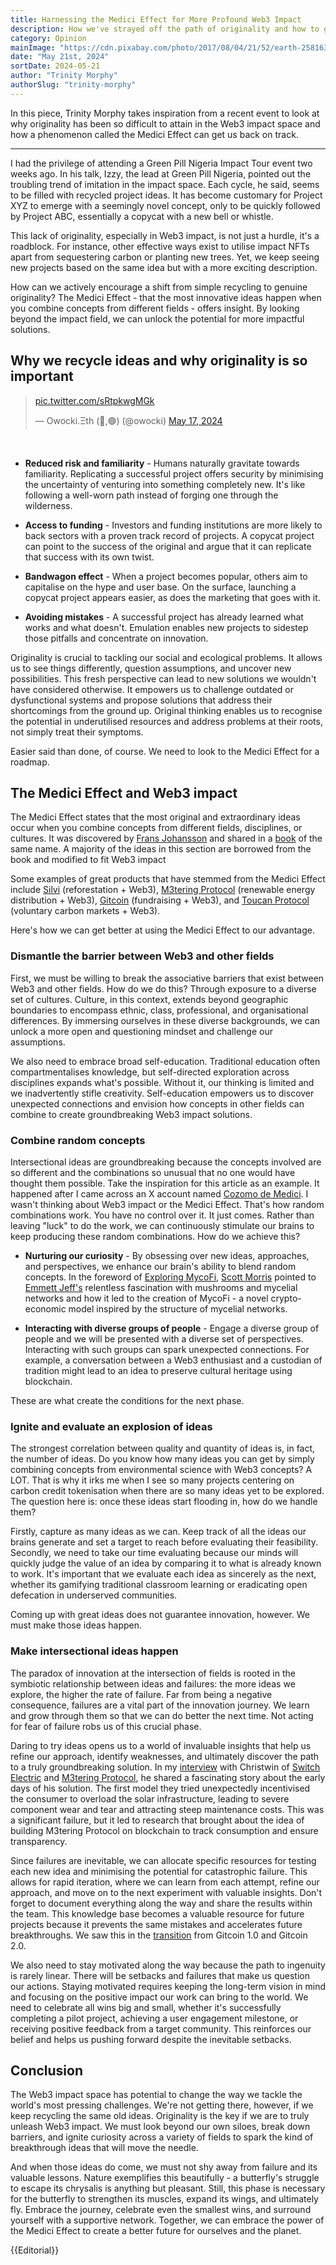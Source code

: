 ```yaml
---
title: Harnessing the Medici Effect for More Profound Web3 Impact
description: How we've strayed off the path of originality and how to get back on it.
category: Opinion
mainImage: "https://cdn.pixabay.com/photo/2017/08/04/21/52/earth-2581631_1280.jpg"
date: "May 21st, 2024"
sortDate: 2024-05-21
author: "Trinity Morphy"
authorSlug: "trinity-morphy"
---
```


In this piece, Trinity Morphy takes inspiration from a recent event to look at why originality has been so difficult to attain in the Web3 impact space and how a phenomenon called the Medici Effect can get us back on track.

<hr />

I had the privilege of attending a Green Pill Nigeria Impact Tour event two weeks ago. In his talk, Izzy, the lead at Green Pill Nigeria, pointed out the troubling trend of imitation in the impact space. Each cycle, he said, seems to be filled with recycled project ideas. It has become customary for Project XYZ to emerge with a seemingly novel concept, only to be quickly followed by Project ABC, essentially a copycat with a new bell or whistle.

This lack of originality, especially in Web3 impact, is not just a hurdle, it's a roadblock. For instance, other effective ways exist to utilise impact NFTs apart from sequestering carbon or planting new trees. Yet, we keep seeing new projects based on the same idea but with a more exciting description.

How can we actively encourage a shift from simple recycling to genuine originality? The Medici Effect - that the most innovative ideas happen when you combine concepts from different fields - offers insight. By looking beyond the impact field, we can unlock the potential for more impactful solutions.

## Why we recycle ideas and why originality is so important

<blockquote class="twitter-tweet"><p lang="zxx" dir="ltr"><a href="https://t.co/sRtpkwgMGk">pic.twitter.com/sRtpkwgMGk</a></p>&mdash; Owocki.Ξth (🍄,🟢) (@owocki) <a href="https://twitter.com/owocki/status/1791511171343827162?ref_src=twsrc%5Etfw">May 17, 2024</a></blockquote>

<br>

- **Reduced risk and familiarity** - Humans naturally gravitate towards familiarity. Replicating a successful project offers security by minimising the uncertainty of venturing into something completely new. It's like following a well-worn path instead of forging one through the wilderness.

- **Access to funding** - Investors and funding institutions are more likely to back sectors with a proven track record of projects. A copycat project can point to the success of the original and argue that it can replicate that success with its own twist.

- **Bandwagon effect** - When a project becomes popular, others aim to capitalise on the hype and user base. On the surface, launching a copycat project appears easier, as does the marketing that goes with it. 

- **Avoiding mistakes** - A successful project has already learned what works and what doesn't. Emulation enables new projects to sidestep those pitfalls and concentrate on innovation.

Originality is crucial to tackling our social and ecological problems. It allows us to see things differently, question assumptions, and uncover new possibilities. This fresh perspective can lead to new solutions we wouldn't have considered otherwise. It empowers us to challenge outdated or dysfunctional systems and propose solutions that address their shortcomings from the ground up. Original thinking enables us to recognise the potential in underutilised resources and address problems at their roots, not simply treat their symptoms. 

Easier said than done, of course. We need to look to the Medici Effect for a roadmap. 

## The Medici Effect and Web3 impact

The Medici Effect states that the most original and extraordinary ideas occur when you combine concepts from different fields, disciplines, or cultures. It was discovered by [Frans Johansson](https://www.fransjohansson.com) and shared in a [book](https://www.amazon.com/Medici-Effect-Breakthrough-Insights-Intersection/dp/1591391865) of the same name. A majority of the ideas in this section are borrowed from the book and modified to fit Web3 impact

Some examples of great products that have stemmed from the Medici Effect include [Silvi](/project/silvi/) (reforestation + Web3), [M3tering Protocol](/project/m3tering) (renewable energy distribution + Web3), [Gitcoin](/project/gitcoin/) (fundraising + Web3), and [Toucan Protocol](/project/toucan-protocol) (voluntary carbon markets + Web3).

Here's how we can get better at using the Medici Effect to our advantage.

### Dismantle the barrier between Web3 and other fields 

First, we must be willing to break the associative barriers that exist between Web3 and other fields. How do we do this? Through exposure to a diverse set of cultures. Culture, in this context, extends beyond geographic boundaries to encompass ethnic, class, professional, and organisational differences. By immersing ourselves in these diverse backgrounds, we can unlock a more open and questioning mindset and challenge our assumptions.

We also need to embrace broad self-education. Traditional education often compartmentalises knowledge, but self-directed exploration across disciplines expands what's possible. Without it, our thinking is limited and we inadvertently stifle creativity. Self-education empowers us to discover unexpected connections and envision how concepts in other fields can combine to create groundbreaking Web3 impact solutions. 

### Combine random concepts

Intersectional ideas are groundbreaking because the concepts involved are so different and the combinations so unusual that no one would have thought them possible. Take the inspiration for this article as an example. It happened after I came across an X account named [Cozomo de Medici](https://twitter.com/CozomoMedici). I wasn't thinking about Web3 impact or the Medici Effect. That's how random combinations work. You have no control over it. It just comes. Rather than leaving "luck" to do the work, we can continuously stimulate our brains to keep producing these random combinations. How do we achieve this?

- **Nurturing our curiosity** - By obsessing over new ideas, approaches, and perspectives, we enhance our brain's ability to blend random concepts. In the foreword of [Exploring MycoFi](https://greenpill.network/pdf/mycofi.pdf), [Scott Morris](https://twitter.com/thetokenjedi) pointed to [Emmett Jeff's](https://twitter.com/jeffemmett) relentless fascination with mushrooms and mycelial networks and how it led to the creation of MycoFi - a novel crypto-economic model inspired by the structure of mycelial networks.

- **Interacting with diverse groups of people** - Engage a diverse group of people and we will be presented with a diverse set of perspectives. Interacting with such groups can spark unexpected connections. For example, a conversation between a Web3 enthusiast and a custodian of tradition might lead to an idea to preserve cultural heritage using blockchain. 

These are what create the conditions for the next phase.

### Ignite and evaluate an explosion of ideas

The strongest correlation between quality and quantity of ideas is, in fact, the number of ideas. Do you know how many ideas you can get by simply combining concepts from environmental science with Web3 concepts? A LOT. That is why it irks me when I see so many projects centering on carbon credit tokenisation when there are so many ideas yet to be explored. The question here is: once these ideas start flooding in, how do we handle them?

Firstly, capture as many ideas as we can. Keep track of all the ideas our brains generate and set a target to reach before evaluating their feasibility. Secondly, we need to take our time evaluating because our minds will quickly judge the value of an idea by comparing it to what is already known to work. It's important that we evaluate each idea as sincerely as the next, whether its gamifying traditional classroom learning or eradicating open defecation in underserved communities.

Coming up with great ideas does not guarantee innovation, however. We must make those ideas happen.

### Make intersectional ideas happen

The paradox of innovation at the intersection of fields is rooted in the symbiotic relationship between ideas and failures: the more ideas we explore, the higher the rate of failure. Far from being a negative consequence, failures are a vital part of the innovation journey. We learn and grow through them so that we can do better the next time. Not acting for fear of failure robs us of this crucial phase.

Daring to try ideas opens us to a world of invaluable insights that help us refine our approach, identify weaknesses, and ultimately discover the path to a truly groundbreaking solution. In my [interview](/features/interview-ifeanyi-christwin-switch-electric-m3tering-protocol-part-one/) with Christwin of [Switch Electric](https://whynotswitch.com) and [M3tering Protocol](/project/m3tering/), he shared a fascinating story about the early days of his solution. The first model they tried unexpectedly incentivised the consumer to overload the solar infrastructure, leading to severe component wear and tear and attracting steep maintenance costs. This was a significant failure, but it led to research that brought about the idea of building M3tering Protocol on blockchain to track consumption and ensure transparency.

Since failures are inevitable, we can allocate specific resources for testing each new idea and minimising the potential for catastrophic failure. This allows for rapid iteration, where we can learn from each attempt, refine our approach, and move on to the next experiment with valuable insights. Don't forget to document everything along the way and share the results within the team. This knowledge base becomes a valuable resource for future projects because it prevents the same mistakes and accelerates future breakthroughs. We saw this in the [transition](https://gov.gitcoin.co/t/3-transitions-from-gitcoin-1-0-gitcoin-2-0/16736) from Gitcoin 1.0 and Gitcoin 2.0. 

We also need to stay motivated along the way because the path to ingenuity is rarely linear. There will be setbacks and failures that make us question our actions. Staying motivated requires keeping the long-term vision in mind and focusing on the positive impact our work can bring to the world. We need to celebrate all wins big and small, whether it's successfully completing a pilot project, achieving a user engagement milestone, or receiving positive feedback from a target community. This reinforces our belief and helps us pushing forward despite the inevitable setbacks.

## Conclusion

The Web3 impact space has potential to change the way we tackle the world's most pressing challenges. We're not getting there, however, if we keep recycling the same old ideas. Originality is the key if we are to truly unleash Web3 impact. We must look beyond our own siloes, break down barriers, and ignite curiosity across a variety of fields to spark the kind of breakthrough ideas that will move the needle.

And when those ideas do come, we must not shy away from failure and its valuable lessons. Nature exemplifies this beautifully - a butterfly's struggle to escape its chrysalis is anything but pleasant. Still, this phase is necessary for the butterfly to strengthen its muscles, expand its wings, and ultimately fly. Embrace the journey, celebrate even the smallest wins, and surround yourself with a supportive network. Together, we can embrace the power of the Medici Effect to create a better future for ourselves and the planet.

{{Editorial}}
